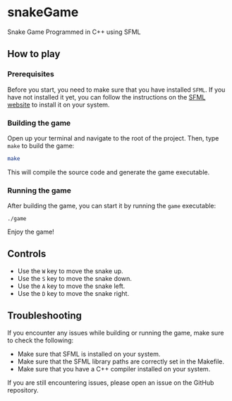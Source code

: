 # snakeGame

Snake Game Programmed in C++ using SFML

## How to play

### Prerequisites

Before you start, you need to make sure that you have installed `SFML`. If you have not installed it yet, you can follow the instructions on the [SFML website](https://www.sfml-dev.org/download.php) to install it on your system.

### Building the game

Open up your terminal and navigate to the root of the project. Then, type `make` to build the game:

```sh
make
```

This will compile the source code and generate the game executable.

### Running the game

After building the game, you can start it by running the `game` executable:

```
./game
```

Enjoy the game!

## Controls

- Use the `W` key to move the snake up.
- Use the `S` key to move the snake down.
- Use the `A` key to move the snake left.
- Use the `D` key to move the snake right.

## Troubleshooting

If you encounter any issues while building or running the game, make sure to check the following:

- Make sure that SFML is installed on your system.
- Make sure that the SFML library paths are correctly set in the Makefile.
- Make sure that you have a C++ compiler installed on your system.

If you are still encountering issues, please open an issue on the GitHub repository.

